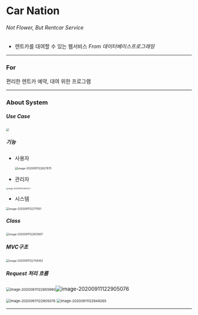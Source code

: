 # Car Nation

###### Not Flower,  But Rentcar Service

- 렌트카를 대여할 수 있는 웹서비스 *From 데이터베이스프로그래밍*

-------

### For

편리한 렌트카 예약, 대여 위한 프로그램

----

### About System

##### Use Case

<img src="image/usecase"  style="zoom: 50%;" />



##### 기능

- 사용자

  <img src="C:\Users\USER\AppData\Roaming\Typora\typora-user-images\image-20200911122627875.png" alt="image-20200911122627875" style="zoom:50%;" />

- 관리자

<img src="C:\Users\USER\AppData\Roaming\Typora\typora-user-images\image-20200911122645227.png" alt="image-20200911122645227" style="zoom: 33%;" />

- 시스템

<img src="C:\Users\USER\AppData\Roaming\Typora\typora-user-images\image-20200911122711551.png" alt="image-20200911122711551" style="zoom:50%;" />



##### Class

<img src="C:\Users\USER\AppData\Roaming\Typora\typora-user-images\image-20200911122825807.png" alt="image-20200911122825807" style="zoom:50%;" />



##### MVC구조

<img src="C:\Users\USER\AppData\Roaming\Typora\typora-user-images\image-20200911122744452.png" alt="image-20200911122744452" style="zoom:50%;" />



##### Request 처리 흐름

<img src="C:\Users\USER\AppData\Roaming\Typora\typora-user-images\image-20200911122855990.png" alt="image-20200911122855990" style="zoom: 67%;" />![image-20200911122905076](C:\Users\USER\AppData\Roaming\Typora\typora-user-images\image-20200911122905076.png)

<img src="C:\Users\USER\AppData\Roaming\Typora\typora-user-images\image-20200911122905076.png" alt="image-20200911122905076" style="zoom: 67%;" />

<img src="C:\Users\USER\AppData\Roaming\Typora\typora-user-images\image-20200911122949265.png" alt="image-20200911122949265" style="zoom: 67%;" />







---

